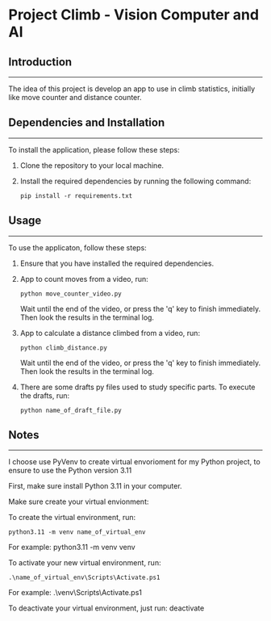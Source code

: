 # Project Climb - Vision Computer and AI

## Introduction

---

The idea of this project is develop an app to use in climb statistics, initially like move counter and distance counter.

## Dependencies and Installation

---

To install the application, please follow these steps:

1. Clone the repository to your local machine.

2. Install the required dependencies by running the following command:

   ```
   pip install -r requirements.txt
   ```

## Usage

---

To use the applicaton, follow these steps:

1. Ensure that you have installed the required dependencies.

2. App to count moves from a video, run:

   ```
   python move_counter_video.py
   ```

   Wait until the end of the video, or press the 'q' key to finish immediately. Then look the results in the terminal log.

3. App to calculate a distance climbed from a video, run:

   ```
   python climb_distance.py
   ```

   Wait until the end of the video, or press the 'q' key to finish immediately. Then look the results in the terminal log.

4. There are some drafts py files used to study specific parts. To execute the drafts, run:

   ```
   python name_of_draft_file.py
   ```

## Notes

---

I choose use PyVenv to create virtual envorioment for my Python project, to ensure to use the Python version 3.11

First, make sure install Python 3.11 in your computer.

Make sure create your virtual envionment:

To create the virtual environment, run:

```
python3.11 -m venv name_of_virtual_env
```

For example: python3.11 -m venv venv

To activate your new virtual environment, run:

```
.\name_of_virtual_env\Scripts\Activate.ps1
```

For example: .\venv\Scripts\Activate.ps1

To deactivate your virtual environment, just run:
deactivate
